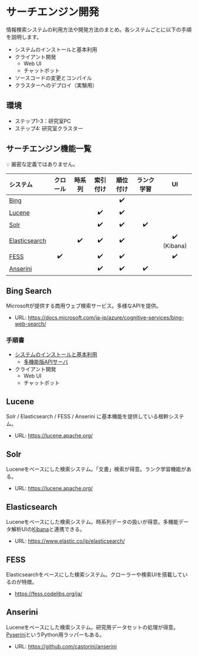 # サーチエンジン開発

情報検索システムの利用方法や開発方法のまとめ。各システムごとに以下の手順を説明します。

- システムのインストールと基本利用
- クライアント開発
  - Web UI
  - チャットボット
- ソースコードの変更とコンパイル
- クラスターへのデプロイ（実験用）

## 環境

- ステップ1-3：研究室PC
- ステップ4: 研究室クラスター

## サーチエンジン機能一覧

:bulb: 厳密な定義ではありません。

|システム|クロール|時系列|索引付け|順位付け|ランク学習|UI|
|:--|:--:|:--:|:--:|:--:|:--:|:--:|
|[Bing](#bing)||||:heavy_check_mark:|||
|[Lucene](#lucene)|||:heavy_check_mark:|:heavy_check_mark:|||
|[Solr](#solr)|||:heavy_check_mark:|:heavy_check_mark:|:heavy_check_mark:||
|[Elasticsearch](#elasticsearch)||:heavy_check_mark:|:heavy_check_mark:|:heavy_check_mark:||:heavy_check_mark: (Kibana)|
|[FESS](#fess)|:heavy_check_mark:||:heavy_check_mark:|:heavy_check_mark:||:heavy_check_mark:|
|[Anserini](#anserini)|||:heavy_check_mark:|:heavy_check_mark:|:heavy_check_mark:||

## Bing Search

Microsoftが提供する商用ウェブ検索サービス。多様なAPIを提供。

- URL: https://docs.microsoft.com/ja-jp/azure/cognitive-services/bing-web-search/

### 手順書

- [システムのインストールと基本利用](bing/1-install.md)
  - [多機能版APIサーバ](../acs-bingsearch-python.md)
- クライアント開発
  - Web UI
  - チャットボット

## Lucene

Solr / Elasticsearch / FESS / Anserini に基本機能を提供している根幹システム。

- URL: https://lucene.apache.org/

## Solr

Luceneをベースにした検索システム。「文書」検索が得意。ランク学習機能がある。

- URL: https://lucene.apache.org/

## Elasticsearch

Luceneをベースにした検索システム。時系列データの扱いが得意。多機能データ解析UIの[Kibana](https://www.elastic.co/jp/kibana/)と連携できる。

- URL: https://www.elastic.co/jp/elasticsearch/

## FESS

Elasticsearchをベースにした検索システム。クローラーや検索UIを搭載しているのが特徴。

- https://fess.codelibs.org/ja/

## Anserini

Luceneをベースにした検索システム。研究用データセットの処理が得意。[Pyserini](https://github.com/castorini/pyserini)というPython用ラッパーもある。

- URL: https://github.com/castorini/anserini